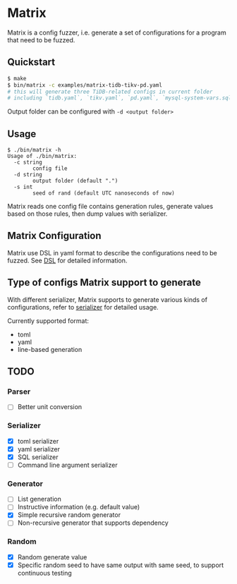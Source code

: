 # Matrix

Matrix is a config fuzzer, i.e. generate a set of configurations for a program that need to be fuzzed.

## Quickstart
```bash
$ make
$ bin/matrix -c examples/matrix-tidb-tikv-pd.yaml
# this will generate three TiDB-related configs in current folder
# including `tidb.yaml`, `tikv.yaml`, `pd.yaml`, `mysql-system-vars.sql` and `tidb-system-vars.sql`
```

Output folder can be configured with `-d <output folder>`

## Usage
```
$ ./bin/matrix -h          
Usage of ./bin/matrix:
  -c string
        config file
  -d string
        output folder (default ".")
  -s int
        seed of rand (default UTC nanoseconds of now)
```

Matrix reads one config file contains generation rules,
generate values based on those rules,
then dump values with serializer.

## Matrix Configuration
Matrix use DSL in yaml format to describe the configurations need to be fuzzed.
See [DSL](./docs/DSL.md) for detailed information.

## Type of configs Matrix support to generate
With different serializer, Matrix supports to generate various kinds of configurations,
refer to [serializer](./docs/serializer.md) for detailed usage.

Currently supported format:
- toml
- yaml
- line-based generation

## TODO
### Parser
- [ ] Better unit conversion
### Serializer
- [x] toml serializer
- [x] yaml serializer
- [x] SQL serializer
- [ ] Command line argument serializer
### Generator
- [ ] List generation
- [ ] Instructive information (e.g. default value)
- [x] Simple recursive random generator
- [ ] Non-recursive generator that supports dependency
### Random
- [x] Random generate value
- [x] Specific random seed to have same output with same seed, to support continuous testing
